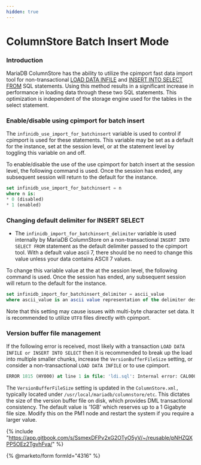 ```yaml
---
hidden: true
---
```


# ColumnStore Batch Insert Mode

### Introduction

MariaDB ColumnStore has the ability to utilize the cpimport fast data import tool for non-transactional [LOAD DATA INFILE](https://app.gitbook.com/s/SsmexDFPv2xG2OTyO5yV/reference/sql-statements/data-manipulation/inserting-loading-data/load-data-into-tables-or-index/load-data-infile) and [INSERT INTO SELECT FROM](https://app.gitbook.com/s/SsmexDFPv2xG2OTyO5yV/reference/sql-statements/data-manipulation/inserting-loading-data/insert) SQL statements. Using this method results in a significant increase in performance in loading data through these two SQL statements. This optimization is independent of the storage engine used for the tables in the select statement.

### Enable/disable using cpimport for batch insert

The `infinidb_use_import_for_batchinsert` variable is used to control if cpimport is used for these statements. This variable may be set as a default for the instance, set at the session level, or at the statement level by toggling this variable on and off.

To enable/disable the use of the use cpimport for batch insert at the session level, the following command is used. Once the session has ended, any subsequent session will return to the default for the instance.

```sql
set infinidb_use_import_for_batchinsert = n
where n is:
* 0 (disabled)
* 1 (enabled)
```

### Changing default delimiter for INSERT SELECT

* The `infinidb_import_for_batchinsert_delimiter` variable is used internally by MariaDB ColumnStore on a non-transactional `INSERT INTO SELECT FROM` statement as the default delimiter passed to the cpimport tool. With a default value ascii 7, there should be no need to change this value unless your data contains ASCII 7 values.

To change this variable value at the at the session level, the following command is used. Once the session has ended, any subsequent session will return to the default for the instance.

```sql
set infinidb_import_for_batchinsert_delimiter = ascii_value
where ascii_value is an ascii value representation of the delimiter desired.
```

Note that this setting may cause issues with multi-byte character set data. It is recommended to utilize `UTF8` files directly with cpimport.

### Version buffer file management

If the following error is received, most likely with a transaction `LOAD DATA INFILE or INSERT INTO SELECT` then it is recommended to break up the load into multiple smaller chunks, increase the `VersionBufferFileSize` setting, or consider a non-transactional `LOAD DATA INFILE` or to use cpimport.

```sql
ERROR 1815 (HY000) at line 1 in file: 'ldi.sql': Internal error: CAL0006: IDB-2008: The version buffer overflowed. Increase VersionBufferFileSize or limit the rows to be processed.
```

The `VersionBufferFileSize` setting is updated in the `ColumnStore.xml,` typically located under `/usr/local/mariadb/columnstore/etc`. This dictates the size of the version buffer file on disk, which provides DML transactional consistency. The default value is '1GB' which reserves up to a 1 Gigabyte file size. Modify this on the PM1 node and restart the system if you require a larger value.

{% include "https://app.gitbook.com/s/SsmexDFPv2xG2OTyO5yV/~/reusable/pNHZQXPP5OEz2TgvhFva/" %}

{% @marketo/form formId="4316" %}
